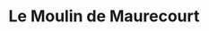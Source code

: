 ---
title: "Le Moulin de Maurecourt"
url: /neuville-sur-oise/le-moulin-de-maurecourt/
shop: boulangerie
---